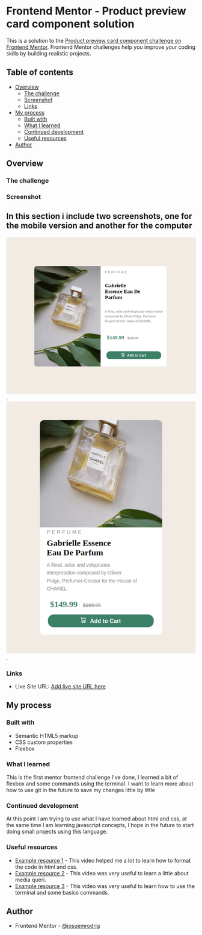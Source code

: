# Frontend Mentor - Product preview card component solution

This is a solution to the [Product preview card component challenge on Frontend Mentor](https://www.frontendmentor.io/challenges/product-preview-card-component-GO7UmttRfa). Frontend Mentor challenges help you improve your coding skills by building realistic projects.

## Table of contents

-   [Overview](#overview)
    -   [The challenge](#the-challenge)
    -   [Screenshot](#screenshot)
    -   [Links](#links)
-   [My process](#my-process)
    -   [Built with](#built-with)
    -   [What I learned](#what-i-learned)
    -   [Continued development](#continued-development)
    -   [Useful resources](#useful-resources)
-   [Author](#author)


## Overview

### The challenge

### Screenshot

## In this section i include two screenshots, one for the mobile version and another for the computer

![](./screenshot/deskopt.png). ![](./screenshot/mobile.png).

### Links

-   Live Site URL: [Add live site URL here](https://josuemrodrig.github.io/card-component/)

## My process

### Built with

-   Semantic HTML5 markup
-   CSS custom properties
-   Flexbox

### What I learned

This is the first mentor frontend challenge I've done, I learned a bit of flexbox and some commands using the terminal. I want to learn more about how to use git in the future to save my changes little by little

### Continued development

At this point I am trying to use what I have learned about html and css, at the same time I am learning javascript concepts, I hope in the future to start doing small projects using this language.

### Useful resources

-   [Example resource 1](https://www.youtube.com/watch?v=8k-b-7rJAeU) - This video helped me a lot to learn how to format the code in html and css.
-   [Example resource 2](https://www.youtube.com/watch?v=2KL-z9A56SQ) - This video was very useful to learn a little about media queri.
-   [Example resource 3](https://www.youtube.com/watch?v=ZtqBQ68cfJc&t=5905s) - This video was very useful to learn how to use the terminal and some basics commands.

## Author

-   Frontend Mentor - [@josuemrodrig](https://www.frontendmentor.io/profile/josuemrodrig)
